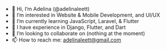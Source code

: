- 👋 Hi, I’m Adelina (@adelinaleett)
- 👀 I’m interested in Website & Mobile Development, and UI/UX
- 🌱 I’m currently learning JavaScript, Laravel, & Flutter
- 🧠 I have experience in Django, Flutter, and Dart
- 💞️ I’m looking to collaborate on (nothing at the moment)
- 📫 How to reach me: adelinaleett@gmail.com

<!---
adelinaltt/adelinaltt is a ✨ special ✨ repository because its `README.md` (this file) appears on your GitHub profile.
You can click the Preview link to take a look at your changes.
--->
